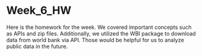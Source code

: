 # Week_6_HW

Here is the homework for the week. We covered important concepts such as APIs and zip files. Additionally, we utilized the WBI package to download data from world bank via API. Those would be helpful for us to analyze public data in the future.
